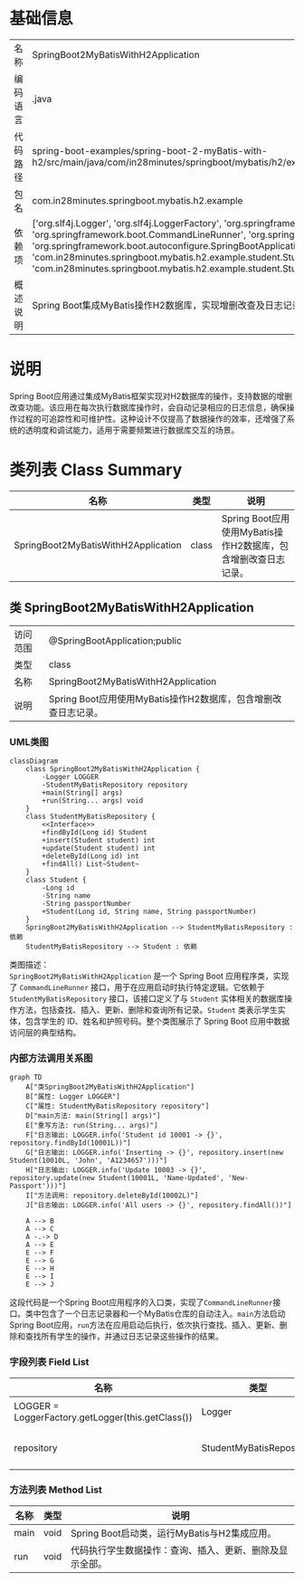 # 基础信息

|      |      |
|------|------|
| 名称 | SpringBoot2MyBatisWithH2Application |
| 编码语言 | .java |
| 代码路径 | spring-boot-examples/spring-boot-2-myBatis-with-h2/src/main/java/com/in28minutes/springboot/mybatis/h2/example/SpringBoot2MyBatisWithH2Application.java |
| 包名 | com.in28minutes.springboot.mybatis.h2.example |
| 依赖项 | ['org.slf4j.Logger', 'org.slf4j.LoggerFactory', 'org.springframework.beans.factory.annotation.Autowired', 'org.springframework.boot.CommandLineRunner', 'org.springframework.boot.SpringApplication', 'org.springframework.boot.autoconfigure.SpringBootApplication', 'com.in28minutes.springboot.mybatis.h2.example.student.Student', 'com.in28minutes.springboot.mybatis.h2.example.student.StudentMyBatisRepository'] |
| 概述说明 | Spring Boot集成MyBatis操作H2数据库，实现增删改查及日志记录。 |

# 说明

Spring Boot应用通过集成MyBatis框架实现对H2数据库的操作，支持数据的增删改查功能。该应用在每次执行数据库操作时，会自动记录相应的日志信息，确保操作过程的可追踪性和可维护性。这种设计不仅提高了数据操作的效率，还增强了系统的透明度和调试能力，适用于需要频繁进行数据库交互的场景。

# 类列表 Class Summary

| 名称   | 类型  | 说明 |
|-------|------|-------------|
| SpringBoot2MyBatisWithH2Application | class | Spring Boot应用使用MyBatis操作H2数据库，包含增删改查日志记录。 |



## 类 SpringBoot2MyBatisWithH2Application

|      |      |
|------|------|
| 访问范围 | @SpringBootApplication;public |
| 类型 | class |
| 名称 | SpringBoot2MyBatisWithH2Application |
| 说明 | Spring Boot应用使用MyBatis操作H2数据库，包含增删改查日志记录。 |


### UML类图

```mermaid
classDiagram
    class SpringBoot2MyBatisWithH2Application {
        -Logger LOGGER
        -StudentMyBatisRepository repository
        +main(String[] args)
        +run(String... args) void
    }
    class StudentMyBatisRepository {
        <<Interface>>
        +findById(Long id) Student
        +insert(Student student) int
        +update(Student student) int
        +deleteById(Long id) int
        +findAll() List~Student~
    }
    class Student {
        -Long id
        -String name
        -String passportNumber
        +Student(Long id, String name, String passportNumber)
    }
    SpringBoot2MyBatisWithH2Application --> StudentMyBatisRepository : 依赖
    StudentMyBatisRepository --> Student : 依赖
```

类图描述：  
`SpringBoot2MyBatisWithH2Application` 是一个 Spring Boot 应用程序类，实现了 `CommandLineRunner` 接口，用于在应用启动时执行特定逻辑。它依赖于 `StudentMyBatisRepository` 接口，该接口定义了与 `Student` 实体相关的数据库操作方法，包括查找、插入、更新、删除和查询所有记录。`Student` 类表示学生实体，包含学生的 ID、姓名和护照号码。整个类图展示了 Spring Boot 应用中数据访问层的典型结构。


### 内部方法调用关系图

```mermaid
graph TD
    A["类SpringBoot2MyBatisWithH2Application"]
    B["属性: Logger LOGGER"]
    C["属性: StudentMyBatisRepository repository"]
    D["main方法: main(String[] args)"]
    E["重写方法: run(String... args)"]
    F["日志输出: LOGGER.info('Student id 10001 -> {}', repository.findById(10001L))"]
    G["日志输出: LOGGER.info('Inserting -> {}', repository.insert(new Student(10010L, 'John', 'A1234657')))"]
    H["日志输出: LOGGER.info('Update 10003 -> {}', repository.update(new Student(10001L, 'Name-Updated', 'New-Passport')))"]
    I["方法调用: repository.deleteById(10002L)"]
    J["日志输出: LOGGER.info('All users -> {}', repository.findAll())"]

    A --> B
    A --> C
    A -.-> D
    A --> E
    E --> F
    E --> G
    E --> H
    E --> I
    E --> J
```

这段代码是一个Spring Boot应用程序的入口类，实现了`CommandLineRunner`接口。类中包含了一个日志记录器和一个MyBatis仓库的自动注入。`main`方法启动Spring Boot应用，`run`方法在应用启动后执行，依次执行查找、插入、更新、删除和查找所有学生的操作，并通过日志记录这些操作的结果。

### 字段列表 Field List

| 名称  | 类型  | 说明 |
|-------|-------|------|
| LOGGER = LoggerFactory.getLogger(this.getClass()) | Logger | 定义私有日志记录器，用于记录当前类的日志信息。 |
| repository | StudentMyBatisRepository | 自动注入StudentMyBatisRepository实例。 |

### 方法列表 Method List

| 名称  | 类型  | 说明 |
|-------|-------|------|
| main | void | Spring Boot启动类，运行MyBatis与H2集成应用。 |
| run | void | 代码执行学生数据操作：查询、插入、更新、删除及显示全部。 |




